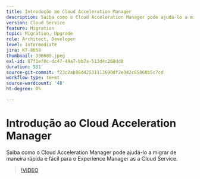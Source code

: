 ```yaml
---
title: Introdução ao Cloud Acceleration Manager
description: Saiba como o Cloud Acceleration Manager pode ajudá-lo a migrar de maneira rápida e fácil para o Experience Manager as a Cloud Service.
version: Cloud Service
feature: Migration
topic: Migration, Upgrade
role: Architect, Developer
level: Intermediate
jira: KT-8658
thumbnail: 336689.jpeg
exl-id: 87f1ef0c-dc47-49a7-bb7a-513d4c260dd8
duration: 531
source-git-commit: f23c2ab86d42531113690df2e342c65060b5c7cd
workflow-type: tm+mt
source-wordcount: '48'
ht-degree: 0%

---
```


# Introdução ao Cloud Acceleration Manager

Saiba como o Cloud Acceleration Manager pode ajudá-lo a migrar de maneira rápida e fácil para o Experience Manager as a Cloud Service.

>[!VIDEO](https://video.tv.adobe.com/v/336689?quality=12&learn=on)

